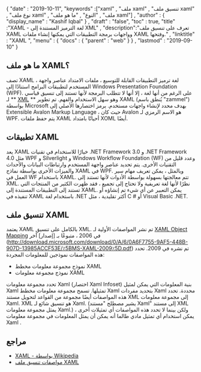 {
  "date" : "2019-10-11",
  "keywords" :["xaml" , "ملف xaml" , "تنسيق ملف xaml" , "نوع ملف xaml" , "ملف" , "النوع" , "ما هو ملف xaml"] ,
  "author" : {
    "display_name" : "Kashif Iqbal"
} ,
  "draft" : "false",
  "toc" : true,
  "title" :"XAML - لغة الترميز المستندة إلى XML" ,
  "description":"تعرف على تنسيق ملف XAML وواجهات برمجة التطبيقات التي يمكنها إنشاء ملفات XAML وفتحها." ,
  "linktitle" : "XAML ",
  "menu" : {
    "docs" : {
      "parent" : "web"
}
} ,
  "lastmod" : "2019-09-10"
}

## ما هو ملف XAML؟

تصف XAML ، لغة ترميز التطبيقات القابلة للتوسيع ، ملفات الامتداد عناصر واجهة المستخدم لتطبيقات البرامج استنادًا إلى Windows Presentation Foundation (WPF). على الرغم من أنها لغة ، إلا أنها لا تتطلب البرمجة لأنها تستند إلى تنسيق قياسي لـ ** [XML](/ar/web/xml/) ** وهو سهل الاستخدام والفهم. تم تطوير XAML (يُنطق باسم "zammel") بواسطة Microsoft بهدف محدد لإنشاء واجهات مستخدم. يرمز اختصارها الأصلي إلى Extensible Avalon Markup Language ، حيث كان Avalon هو الاسم الرمزي لـ WPF. يتم حفظ ملفات XAML أحيانًا بامتداد XOML أيضًا.

## تطبيقات XAML

يعد XAML خيارًا للاستخدام في تقنيات .NET Framework 3.0 و .NET Framework 4.0 مثل WPF و Silverlight و Windows Workflow Foundation (WF) وعدد قليل من التقنيات الأخرى. يتم تحديد عناصر واجهة المستخدم وارتباطات البيانات والأحداث والميزات الأخرى بواسطة نماذج XAML في WPF. وبالمثل ، يمكن تعريف مهام سير العمل في WF باستخدام XAML. تتم معالجتها بسهولة بواسطة الأدوات لأنها تستند إلى XML. نظرًا لأنها لغة تعريفية ولا تحتاج إلى تجميع ، فقد ظهرت الكثير من المنتجات التي تستند إلى التطبيقات المستندة إلى XAML. يمكن التعبير عن أي شيء تم إنشاؤه أو تنفيذه في XAML باستخدام لغة .NET أكثر تقليدية ، مثل C # أو Visual Basic .NET.

## تنسيق ملف XAML

يعتمد XAML بالكامل على تنسيق XML. تم نشر المواصفات الأولية لـ [XAML Object Mapping](http://download.microsoft.com/download/0/A/6/0A6F7755-9AF5-448B-907D-13985ACCF53E/٪5BMS-XAML٪5D.pdf) في 2006 ، متبوعًا بـ [إصدار] آخر (http://download.microsoft.com/download/0/A/6/0A6F7755-9AF5-448B-907D-13985ACCF53E/٪5BMS-XAML-2009٪5D.pdf) تم نشره في 2009. تحدد هذه المواصفات نموذجين للمعلومات المجردة:

* نموذج مجموعة معلومات مخطط XAML
* نموذج مجموعة معلومات XAML

تحدد مجموعة معلومات Xaml (اختصار Xaml Infoset) بنية المعلومات التي يمكن لمثيل Xaml تمثيلها. تسمح مجموعة معلومات مخطط Xaml بتحديد مفردات Xaml محددة. تحدد هذه المواصفات أيضًا مجموعة من القواعد لتحويل مستند XML إلى مجموعة معلومات Xaml. XML هو تنسيق شائع لـ Xaml. (يشير مصطلح "مستند Xaml" إلى مستند XML يمثل مجموعة معلومات Xaml.) ولكن بينما لا تحدد هذه المواصفات أي تمثيلات أخرى ، يمكن استخدام أي تمثيل مادي طالما أنه يمكن أن يمثل المعلومات في مجموعة معلومات Xaml .

## مراجع

* [XAML - بواسطة Wikipedia](https://en.wikipedia.org/wiki/Extensible_Application_Markup_Language)
* [مواصفات تنسيق ملف XAML](http://download.microsoft.com/download/0/A/6/0A6F7755-9AF5-448B-907D-13985ACCF53E/٪5BMS-XAML-2009٪5D.pdf)

